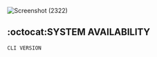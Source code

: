 ![Screenshot (2322)](https://github.com/user-attachments/assets/3fc83836-975c-4845-a392-0774416a9259)
## :octocat:SYSTEM AVAILABILITY
`CLI VERSION`

